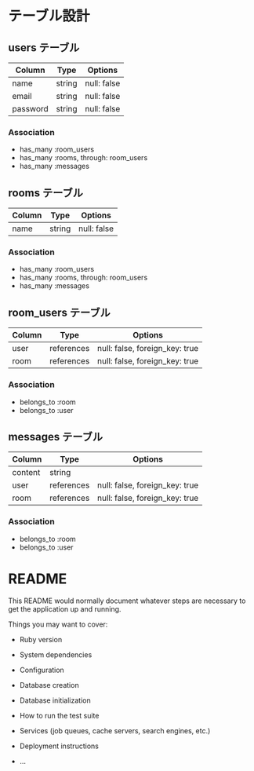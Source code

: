 # テーブル設計

## users テーブル　

| Column   | Type    | Options     |
| -------- | ------- | ----------  |
| name     | string  | null: false |
| email    | string  | null: false |
| password | string  | null: false |

### Association

- has_many :room_users
- has_many :rooms, through: room_users
- has_many :messages

## rooms テーブル

| Column  | Type    | Options      |
| ------- | ------- | ------------ |
| name    | string  | null: false  |

### Association

- has_many :room_users
- has_many :rooms, through: room_users
- has_many :messages

## room_users テーブル

| Column  | Type       | Options                           |
| ------- | ---------- | --------------------------------- |
| user    | references | null: false, foreign_key: true    |
| room    | references | null: false, foreign_key: true    |

### Association

- belongs_to :room
- belongs_to :user

## messages テーブル

| Column  | Type       | Options                             |
| ------- | ---------  | ----------------------------------- |
| content | string     |                                     |
| user    | references | null: false, foreign_key: true      |
| room    | references | null: false, foreign_key: true      |

### Association

- belongs_to :room
- belongs_to :user

# README

This README would normally document whatever steps are necessary to get the
application up and running.

Things you may want to cover:

* Ruby version

* System dependencies

* Configuration

* Database creation

* Database initialization

* How to run the test suite

* Services (job queues, cache servers, search engines, etc.)

* Deployment instructions

* ...
